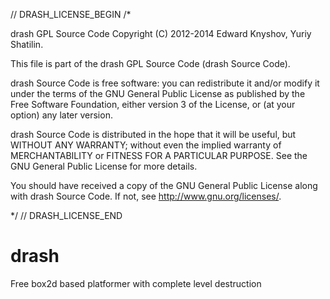 // DRASH_LICENSE_BEGIN
/*

drash GPL Source Code
Copyright (C) 2012-2014 Edward Knyshov, Yuriy Shatilin.

This file is part of the drash GPL Source Code (drash Source Code).

drash Source Code is free software: you can redistribute it and/or modify
it under the terms of the GNU General Public License as published by
the Free Software Foundation, either version 3 of the License, or
(at your option) any later version.

drash Source Code is distributed in the hope that it will be useful,
but WITHOUT ANY WARRANTY; without even the implied warranty of
MERCHANTABILITY or FITNESS FOR A PARTICULAR PURPOSE.  See the
GNU General Public License for more details.

You should have received a copy of the GNU General Public License
along with drash Source Code.  If not, see <http://www.gnu.org/licenses/>.

*/
// DRASH_LICENSE_END

drash
=====

Free box2d based platformer with complete level destruction
